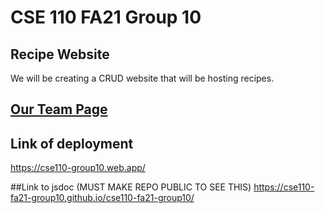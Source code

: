 # CSE 110 FA21 Group 10

## Recipe Website
We will be creating a CRUD website that will be hosting recipes.

## [Our Team Page](admin/team.md)

## Link of deployment
https://cse110-group10.web.app/

##Link to jsdoc (MUST MAKE REPO PUBLIC TO SEE THIS)
https://cse110-fa21-group10.github.io/cse110-fa21-group10/